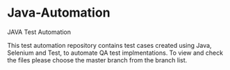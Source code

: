 # Java-Automation
JAVA Test Automation

This test automation repository contains test cases created using Java, Selenium and Test, to automate QA test implmentations. To view and check the files please choose the master branch from the branch list.
